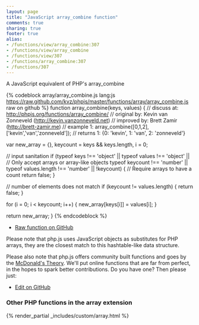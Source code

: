 ```yaml
---
layout: page
title: "JavaScript array_combine function"
comments: true
sharing: true
footer: true
alias:
- /functions/view/array_combine:307
- /functions/view/array_combine
- /functions/view/307
- /functions/array_combine:307
- /functions/307
---
```

<!-- Generated by Rakefile:build -->
A JavaScript equivalent of PHP's array_combine

{% codeblock array/array_combine.js lang:js https://raw.github.com/kvz/phpjs/master/functions/array/array_combine.js raw on github %}
function array_combine(keys, values) {
  //  discuss at: http://phpjs.org/functions/array_combine/
  // original by: Kevin van Zonneveld (http://kevin.vanzonneveld.net)
  // improved by: Brett Zamir (http://brett-zamir.me)
  //   example 1: array_combine([0,1,2], ['kevin','van','zonneveld']);
  //   returns 1: {0: 'kevin', 1: 'van', 2: 'zonneveld'}

  var new_array = {},
    keycount = keys && keys.length,
    i = 0;

  // input sanitation
  if (typeof keys !== 'object' || typeof values !== 'object' || // Only accept arrays or array-like objects
    typeof keycount !== 'number' || typeof values.length !== 'number' || !keycount) { // Require arrays to have a count
    return false;
  }

  // number of elements does not match
  if (keycount != values.length) {
    return false;
  }

  for (i = 0; i < keycount; i++) {
    new_array[keys[i]] = values[i];
  }

  return new_array;
}
{% endcodeblock %}

 - [Raw function on GitHub](https://github.com/kvz/phpjs/blob/master/functions/array/array_combine.js)

Please note that php.js uses JavaScript objects as substitutes for PHP arrays, they are 
the closest match to this hashtable-like data structure. 

Please also note that php.js offers community built functions and goes by the 
[McDonald's Theory](https://medium.com/what-i-learned-building/9216e1c9da7d). We'll put online 
functions that are far from perfect, in the hopes to spark better contributions. 
Do you have one? Then please just: 

 - [Edit on GitHub](https://github.com/kvz/phpjs/edit/master/functions/array/array_combine.js)


### Other PHP functions in the array extension
{% render_partial _includes/custom/array.html %}
